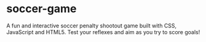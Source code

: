 # soccer-game
A fun and interactive soccer penalty shootout game built with CSS, JavaScript and HTML5. Test your reflexes and aim as you try to score goals!
